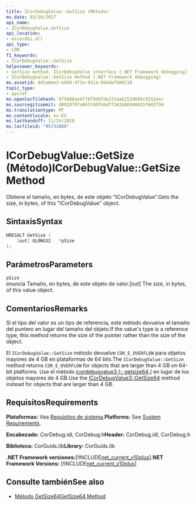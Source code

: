 ```yaml
---
title: ICorDebugValue::GetSize (Método)
ms.date: 03/30/2017
api_name:
- ICorDebugValue.GetSize
api_location:
- mscordbi.dll
api_type:
- COM
f1_keywords:
- ICorDebugValue::GetSize
helpviewer_keywords:
- GetSize method, ICorDebugValue interface [.NET Framework debugging]
- ICorDebugValue::GetSize method [.NET Framework debugging]
ms.assetid: 445a9ee3-e050-4f3a-931a-96b0efb00110
topic_type:
- apiref
ms.openlocfilehash: 9f5688ae4f76f9ddfde231aa6252d666c9152eec
ms.sourcegitcommit: d8020797a6657d0fbbdff362b80300815f682f94
ms.translationtype: MT
ms.contentlocale: es-ES
ms.lasthandoff: 11/24/2020
ms.locfileid: "95731088"
---
```

# <a name="icordebugvaluegetsize-method"></a><span data-ttu-id="914ff-102">ICorDebugValue::GetSize (Método)</span><span class="sxs-lookup"><span data-stu-id="914ff-102">ICorDebugValue::GetSize Method</span></span>

<span data-ttu-id="914ff-103">Obtiene el tamaño, en bytes, de este objeto "ICorDebugValue".</span><span class="sxs-lookup"><span data-stu-id="914ff-103">Gets the size, in bytes, of this "ICorDebugValue" object.</span></span>  
  
## <a name="syntax"></a><span data-ttu-id="914ff-104">Sintaxis</span><span class="sxs-lookup"><span data-stu-id="914ff-104">Syntax</span></span>  
  
```cpp  
HRESULT GetSize (  
    [out] ULONG32   *pSize  
);  
```  
  
## <a name="parameters"></a><span data-ttu-id="914ff-105">Parámetros</span><span class="sxs-lookup"><span data-stu-id="914ff-105">Parameters</span></span>  

 `pSize`  
 <span data-ttu-id="914ff-106">enuncia Tamaño, en bytes, de este objeto de valor.</span><span class="sxs-lookup"><span data-stu-id="914ff-106">[out] The size, in bytes, of this value object.</span></span>  
  
## <a name="remarks"></a><span data-ttu-id="914ff-107">Comentarios</span><span class="sxs-lookup"><span data-stu-id="914ff-107">Remarks</span></span>  

 <span data-ttu-id="914ff-108">Si el tipo del valor es un tipo de referencia, este método devuelve el tamaño del puntero en lugar del tamaño del objeto.</span><span class="sxs-lookup"><span data-stu-id="914ff-108">If the value's type is a reference type, this method returns the size of the pointer rather than the size of the object.</span></span>  
  
 <span data-ttu-id="914ff-109">El `ICorDebugValue::GetSize` método devuelve `COR_E_OVERFLOW` para objetos mayores de 4 GB en plataformas de 64 bits.</span><span class="sxs-lookup"><span data-stu-id="914ff-109">The `ICorDebugValue::GetSize` method returns `COR_E_OVERFLOW` for objects that are larger than 4 GB on 64-bit platforms.</span></span> <span data-ttu-id="914ff-110">Use el método [icordebugvalue3 (:: getsize64 (](icordebugvalue3-getsize64-method.md) en lugar de los objetos mayores de 4 GB.</span><span class="sxs-lookup"><span data-stu-id="914ff-110">Use the [ICorDebugValue3::GetSize64](icordebugvalue3-getsize64-method.md) method instead for objects that are larger than 4 GB.</span></span>  
  
## <a name="requirements"></a><span data-ttu-id="914ff-111">Requisitos</span><span class="sxs-lookup"><span data-stu-id="914ff-111">Requirements</span></span>  

 <span data-ttu-id="914ff-112">**Plataformas:** Vea [Requisitos de sistema](../../get-started/system-requirements.md).</span><span class="sxs-lookup"><span data-stu-id="914ff-112">**Platforms:** See [System Requirements](../../get-started/system-requirements.md).</span></span>  
  
 <span data-ttu-id="914ff-113">**Encabezado:** CorDebug.idl, CorDebug.h</span><span class="sxs-lookup"><span data-stu-id="914ff-113">**Header:** CorDebug.idl, CorDebug.h</span></span>  
  
 <span data-ttu-id="914ff-114">**Biblioteca:** CorGuids.lib</span><span class="sxs-lookup"><span data-stu-id="914ff-114">**Library:** CorGuids.lib</span></span>  
  
 <span data-ttu-id="914ff-115">**.NET Framework versiones:**[!INCLUDE[net_current_v10plus](../../../../includes/net-current-v10plus-md.md)]</span><span class="sxs-lookup"><span data-stu-id="914ff-115">**.NET Framework Versions:** [!INCLUDE[net_current_v10plus](../../../../includes/net-current-v10plus-md.md)]</span></span>  
  
## <a name="see-also"></a><span data-ttu-id="914ff-116">Consulte también</span><span class="sxs-lookup"><span data-stu-id="914ff-116">See also</span></span>

- [<span data-ttu-id="914ff-117">Método GetSize64</span><span class="sxs-lookup"><span data-stu-id="914ff-117">GetSize64 Method</span></span>](icordebugvalue3-getsize64-method.md)
